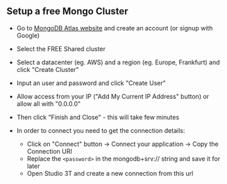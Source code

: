 ## Setup a free Mongo Cluster

- Go to [MongoDB Atlas website](https://www.mongodb.com/cloud/atlas/lp/try2) and create an account (or signup with Google)
- Select the FREE Shared cluster
- Select a datacenter (eg. AWS) and a region (eg. Europe, Frankfurt) and click "Create Cluster"
- Input an user and password and click "Create User"
- Allow access from your IP ("Add My Current IP Address" button) or allow all with "0.0.0.0"
- Then click "Finish and Close" - this will take few minutes

- In order to connect you need to get the connection details:
    - Click on "Connect" button -> Connect your application ->  Copy the Connection URI
    - Replace the `<password>` in the mongodb+srv:// string and save it for later
    - Open Studio 3T and create a new connection from this url
